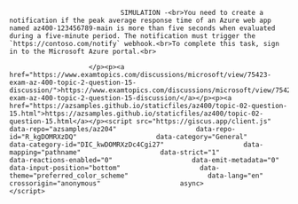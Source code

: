 <p class="card-text">
							
								SIMULATION -<br>You need to create a notification if the peak average response time of an Azure web app named az400-123456789-main is more than five seconds when evaluated during a five-minute period. The notification must trigger the `https://contoso.com/notify` webhook.<br>To complete this task, sign in to the Microsoft Azure portal.<br>
							
						</p><p><a href="https://www.examtopics.com/discussions/microsoft/view/75423-exam-az-400-topic-2-question-15-discussion/">https://www.examtopics.com/discussions/microsoft/view/75423-exam-az-400-topic-2-question-15-discussion/</a></p><p><a href="https://azsamples.github.io/staticfiles/az400/topic-02-question-15.html">https://azsamples.github.io/staticfiles/az400/topic-02-question-15.html</a></p><script src="https://giscus.app/client.js"                    data-repo="azsamples/az204"                    data-repo-id="R_kgDOMRXzDQ"                    data-category="General"                    data-category-id="DIC_kwDOMRXzDc4Cgi27"                    data-mapping="pathname"                    data-strict="1"                    data-reactions-enabled="0"                    data-emit-metadata="0"                    data-input-position="bottom"                    data-theme="preferred_color_scheme"                    data-lang="en"                    crossorigin="anonymous"                    async>                    </script>